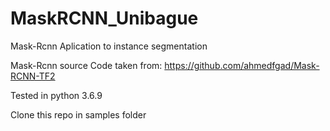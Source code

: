 # MaskRCNN_Unibague
Mask-Rcnn Aplication to instance segmentation 

Mask-Rcnn source Code taken from: https://github.com/ahmedfgad/Mask-RCNN-TF2

Tested in python 3.6.9

Clone this repo in samples folder
